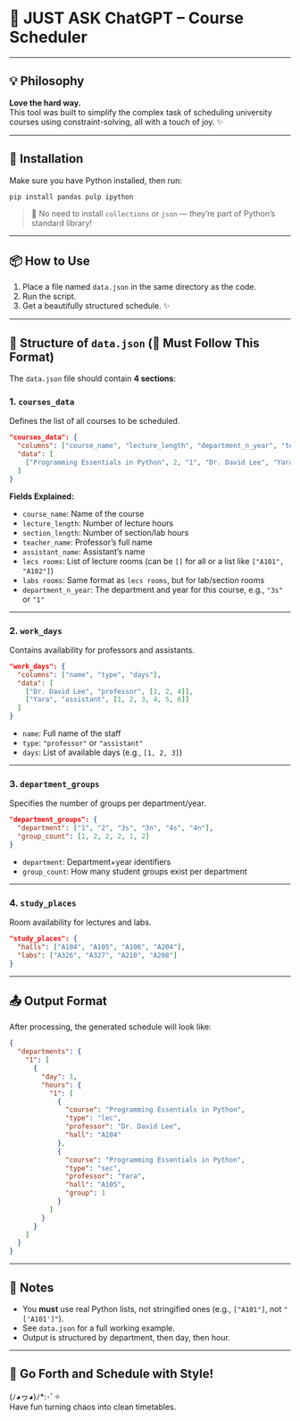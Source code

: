 # 🧠 JUST ASK ChatGPT – Course Scheduler

---

## 💡 Philosophy

**Love the hard way.**  
This tool was built to simplify the complex task of scheduling university courses using constraint-solving, all with a touch of joy. ✨

---

## 🚀 Installation

Make sure you have Python installed, then run:

```bash
pip install pandas pulp ipython
```

> 📝 No need to install `collections` or `json` — they’re part of Python’s standard library!

---

## 📦 How to Use

1. Place a file named `data.json` in the same directory as the code.
2. Run the script.
3. Get a beautifully structured schedule. ✨

---

## 📄 Structure of `data.json` (🛑 Must Follow This Format)

The `data.json` file should contain **4 sections**:

### 1. `courses_data`

Defines the list of all courses to be scheduled.

```json
"courses_data": {
  "columns": ["course_name", "lecture_length", "department_n_year", "teacher_name", "assistant_name", "lecs rooms", "labs rooms", "section_length"],
  "data": [
    ["Programming Essentials in Python", 2, "1", "Dr. David Lee", "Yara", "all", ["A104", "A105"], 3]
  ]
}
```

**Fields Explained:**

- `course_name`: Name of the course
- `lecture_length`: Number of lecture hours
- `section_length`: Number of section/lab hours
- `teacher_name`: Professor’s full name
- `assistant_name`: Assistant’s name
- `lecs rooms`: List of lecture rooms (can be `[]` for all or a list like `["A101", "A102"]`)
- `labs rooms`: Same format as `lecs rooms`, but for lab/section rooms
- `department_n_year`: The department and year for this course, e.g., `"3s"` or `"1"`

---

### 2. `work_days`

Contains availability for professors and assistants.

```json
"work_days": {
  "columns": ["name", "type", "days"],
  "data": [
    ["Dr. David Lee", "professor", [1, 2, 4]],
    ["Yara", "assistant", [1, 2, 3, 4, 5, 6]]
  ]
}
```

- `name`: Full name of the staff
- `type`: `"professor"` or `"assistant"`
- `days`: List of available days (e.g., `[1, 2, 3]`)

---

### 3. `department_groups`

Specifies the number of groups per department/year.

```json
"department_groups": {
  "department": ["1", "2", "3s", "3n", "4s", "4n"],
  "group_count": [1, 2, 2, 2, 1, 2]
}
```

- `department`: Department+year identifiers
- `group_count`: How many student groups exist per department

---

### 4. `study_places`

Room availability for lectures and labs.

```json
"study_places": {
  "halls": ["A104", "A105", "A106", "A204"],
  "labs": ["A326", "A327", "A210", "A208"]
}
```

---

## 📤 Output Format

After processing, the generated schedule will look like:

```json
{
  "departments": {
    "1": [
      {
        "day": 1,
        "hours": {
          "1": [
            {
              "course": "Programming Essentials in Python",
              "type": "lec",
              "professor": "Dr. David Lee",
              "hall": "A104"
            },
            {
              "course": "Programming Essentials in Python",
              "type": "sec",
              "professor": "Yara",
              "hall": "A105",
              "group": 1
            }
          ]
        }
      }
    ]
  }
}
```

---

## 📎 Notes

- You **must** use real Python lists, not stringified ones (e.g., `["A101"]`, not `"['A101']"`).
- See `data.json` for a full working example.
- Output is structured by department, then day, then hour.

---

## 🎉 Go Forth and Schedule with Style!

(ﾉ◕ヮ◕)ﾉ*:･ﾟ✧  
Have fun turning chaos into clean timetables.